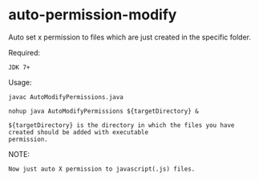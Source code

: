 # auto-permission-modify
Auto set x  permission to files which are just created in the specific folder.

Required:
    
    JDK 7+

Usage:
    
    javac AutoModifyPermissions.java
    
    nohup java AutoModifyPermissions ${targetDirectory} &

    ${targetDirectory} is the directory in which the files you have created should be added with executable 
    permission.
    
NOTE:
    
    Now just auto X permission to javascript(.js) files.

